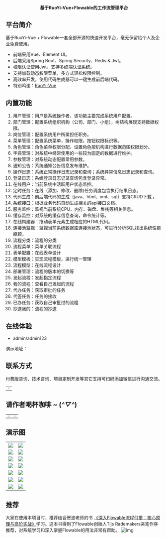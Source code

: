 <h4 align="center">基于RuoYi-Vue+Flowable的工作流管理平台</h4>


## 平台简介

基于RuoYi-Vue + Flowable一套全部开源的快速开发平台，毫无保留给个人及企业免费使用。

* 前端采用Vue、Element UI。
* 后端采用Spring Boot、Spring Security、Redis & Jwt。
* 权限认证使用Jwt，支持多终端认证系统。
* 支持加载动态权限菜单，多方式轻松权限控制。
* 高效率开发，使用代码生成器可以一键生成前后端代码。
* 特别鸣谢：[RuoYi-Vue](https://gitee.com/y_project/RuoYi-Vue)

## 内置功能

1.  用户管理：用户是系统操作者，该功能主要完成系统用户配置。
2.  部门管理：配置系统组织机构（公司、部门、小组），树结构展现支持数据权限。
3.  岗位管理：配置系统用户所属担任职务。
4.  菜单管理：配置系统菜单，操作权限，按钮权限标识等。
5.  角色管理：角色菜单权限分配、设置角色按机构进行数据范围权限划分。
6.  字典管理：对系统中经常使用的一些较为固定的数据进行维护。
7.  参数管理：对系统动态配置常用参数。
8.  通知公告：系统通知公告信息发布维护。
9.  操作日志：系统正常操作日志记录和查询；系统异常信息日志记录和查询。
10. 登录日志：系统登录日志记录查询包含登录异常。
11. 在线用户：当前系统中活跃用户状态监控。
12. 定时任务：在线（添加、修改、删除)任务调度包含执行结果日志。
13. 代码生成：前后端代码的生成（java、html、xml、sql）支持CRUD下载 。
14. 系统接口：根据业务代码自动生成相关的api接口文档。
15. 服务监控：监视当前系统CPU、内存、磁盘、堆栈等相关信息。
16. 缓存监控：对系统的缓存信息查询，命令统计等。
17. 在线构建器：拖动表单元素生成相应的HTML代码。
18. 连接池监视：监视当前系统数据库连接池状态，可进行分析SQL找出系统性能瓶颈。
19.  流程分类：流程的分类
20.  流程菜单：菜单关联流程
21.  表单配置：在线表单设计
22.  模型模板：实现流程模板，进行统一管理
23.  流程模型：在线流程设计
24.  部署管理：流程的版本的切换等
25.  发起流程：发起指定流程
26.  我的流程：查看自己发起的流程
27.  代办任务：获取审批的任务
28.  代签任务：任务的接收
29.  已办任务：获取自己审批过的流程
30.  抄送我的：流程的抄送

## 在线体验

- admin/admin123  

演示地址：

## 联系方式

付费版咨询、技术咨询、项目定制开发等其它支持可扫码添加微信进行沟通交流。

<table>
    <tr>
        <td><img src="https://www.helloimg.com/i/2024/12/30/67725db2703e9.jpg" style="zoom:25%;"/></td>
    </tr>
</table>

## 请作者喝杯咖啡 ~ (*^▽^*)

<table>
    <tr>
        <td><img src="https://www.helloimg.com/i/2024/12/30/67725e951d13a.jpg" style="zoom:25%;"/></td>
        <td><img src="https://www.helloimg.com/i/2024/12/30/67725e8a6e27b.jpg" style="zoom:25%;"/></td>
    </tr>
</table>



## 演示图

<table>
    <tr>
        <td><img src="https://www.helloimg.com/i/2024/12/30/67725bc908c48.png"/></td>
        <td><img src="https://www.helloimg.com/i/2024/12/30/67725c037a705.png"/></td>
    </tr>
     <tr>
        <td><img src="https://www.helloimg.com/i/2024/12/30/67725c3fbf3cd.png"/></td>
        <td><img src="https://www.helloimg.com/i/2024/12/30/67725c40021c8.png"/></td>
    </tr>
    <tr>
        <td><img src="https://www.helloimg.com/i/2024/12/30/67725c43e6f81.png"/></td>
        <td><img src="https://www.helloimg.com/i/2024/12/30/67725c4212b1e.png"/></td>
    </tr>
     <tr>
        <td><img src="https://www.helloimg.com/i/2024/12/30/67725c43a29ff.png"/></td>
        <td><img src="https://www.helloimg.com/i/2024/12/30/67725c48efd3c.png"/></td>
    </tr>
     <tr>
        <td><img src="https://www.helloimg.com/i/2024/12/30/67725c483f6e1.png"/></td>
        <td><img src="https://www.helloimg.com/i/2024/12/30/67725c48e9ec1.png"/></td>
    </tr>
      <tr>
        <td><img src="https://www.helloimg.com/i/2024/12/30/67725c4c1f22a.png"/></td>
        <td><img src="https://www.helloimg.com/i/2024/12/30/67725c4bd4451.png"/></td>
    </tr>
      <tr>
        <td><img src="https://www.helloimg.com/i/2024/12/30/67725d5c73a33.png"/></td>
        <td><img src="https://www.helloimg.com/i/2024/12/30/67725d58c3312.png"/></td>
    </tr>
</table>

## 推荐

大家在使用本项目时，推荐结合贺波老师的书 [《深入Flowable流程引擎：核心原理与高阶实战》](https://gitee.com/link?target=https%3A%2F%2Fitem.jd.com%2F14804836.html)学习。这本书得到了Flowable创始人Tijs Rademakers亲笔作序推荐，对系统学习和深入掌握Flowable的用法非常有帮助。 ![img](https://foruda.gitee.com/images/1727432593738798662/46c08088_2042292.png)
